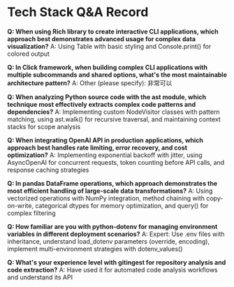# Tech Stack Q&A Record

**Q: When using Rich library to create interactive CLI applications, which approach best demonstrates advanced usage for complex data visualization?**
A: Using Table with basic styling and Console.print() for colored output

**Q: In Click framework, when building complex CLI applications with multiple subcommands and shared options, what's the most maintainable architecture pattern?**
A: Other (please specify): 非常可以

**Q: When analyzing Python source code with the ast module, which technique most effectively extracts complex code patterns and dependencies?**
A: Implementing custom NodeVisitor classes with pattern matching, using ast.walk() for recursive traversal, and maintaining context stacks for scope analysis

**Q: When integrating OpenAI API in production applications, which approach best handles rate limiting, error recovery, and cost optimization?**
A: Implementing exponential backoff with jitter, using AsyncOpenAI for concurrent requests, token counting before API calls, and response caching strategies

**Q: In pandas DataFrame operations, which approach demonstrates the most efficient handling of large-scale data transformations?**
A: Using vectorized operations with NumPy integration, method chaining with copy-on-write, categorical dtypes for memory optimization, and query() for complex filtering

**Q: How familiar are you with python-dotenv for managing environment variables in different deployment scenarios?**
A: Expert: Use .env files with inheritance, understand load_dotenv parameters (override, encoding), implement multi-environment strategies with dotenv_values()

**Q: What's your experience level with gitingest for repository analysis and code extraction?**
A: Have used it for automated code analysis workflows and understand its API